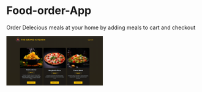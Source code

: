 # Food-order-App
Order Delecious meals at your home by adding meals to cart and checkout

<img src="https://github.com/NandanPrasad25/Food-order-App/blob/master/src/assets/Foodeorder-1.png" width="50%"/>
